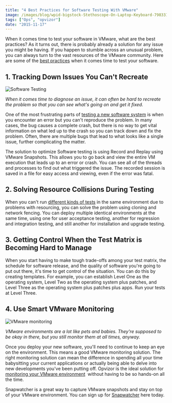 ```yaml
---
title: "4 Best Practices for Software Testing With VMware"
image: /images/blog/wpid-bigstock-Stethoscope-On-Laptop-Keyboard-79833199.jpg
tags: ["Ops", "opvizor"]
date: "2015-11-17"
---
```


When it comes time to test your software in VMware, what are the best practices? As it turns out, there is probably already a solution for any issue you might be having. If you happen to stumble across an unusual problem, you can always turn to the vast resources of the VMware community. Here are some of the [best practices](http://www.slideshare.net/EuroSTARConference/martin-klaus-best-practices-for-testing-in-virtual-environments "best practices") when it comes time to test your software.

## 1\. Tracking Down Issues You Can't Recreate

![Software Testing](/images/blog/wpid-bigstock-Stethoscope-On-Laptop-Keyboard-79833199.jpg)

_When it comes time to diagnose an issue, it can often be hard to recreate the problem so that you can see what's going on and get it fixed._

One of the most frustrating parts of [testing a new software system](https://blogs.vmware.com/vcloud/2015/06/leaders-share-best-practices-development-testing-running-applications-cloud.html "testing a new software system") is when you encounter an error but you can't reproduce the problem. In many cases, the bug causes a complete crash, but there is no way to get vital information on what led up to the crash so you can track down and fix the problem. Often, there are multiple bugs that lead to what looks like a single issue, further complicating the matter.

The solution to optimize Software testing is using Record and Replay using VMware Snapshots. This allows you to go back and view the entire VM execution that leads up to an error or crash. You can see all of the threads and processes to find out what triggered the issue. The recorded session is saved in a file for easy access and viewing, even if the error was fatal.

## 2\. Solving Resource Collisions During Testing

When you can't run [different kinds of tests](https://communities.vmware.com/welcome "different kinds of tests") in the same environment due to problems with resourcing, you can solve the problem using cloning and network fencing. You can deploy multiple identical environments at the same time, using one for user acceptance testing, another for regression and integration testing, and still another for installation and upgrade testing.

## 3\. Getting Control When the Test Matrix is Becoming Hard to Manage

When you start having to make tough trade-offs among your test matrix, the schedule for software release, and the quality of software you're going to put out there, it's time to get control of the situation. You can do this by creating templates. For example, you can establish Level One as the operating system, Level Two as the operating system plus patches, and Level Three as the operating system plus patches plus apps. Run your tests at Level Three.

## 4\. Use Smart VMware Monitoring

![VMware monitoring](/images/blog/wpid-bigstock-Newborn-Baby-And-Puppy-83626697.jpg)

_VMware environments are a lot like pets and babies. They're supposed to be okay in there, but you still monitor them at all times, anyway._

Once you deploy your new software, you'll need to continue to keep an eye on the environment. This means a good VMware monitoring solution. The right monitoring solution can mean the difference in spending all your time babysitting your current applications or actually being able to delve into new developments you've been putting off. Opvizor is the ideal solution for [monitoring your VMware environment](http://try.opvizor.com/health-analyzer/ "monitoring your VMware environment")  without having to be so hands-on all the time.

Snapwatcher is a great way to capture VMware snapshots and stay on top of your VMware environment. You can sign up for [Snapwatcher](http://try.opvizor.com/snapwatcher/ "Snapwatcher ") here today.
